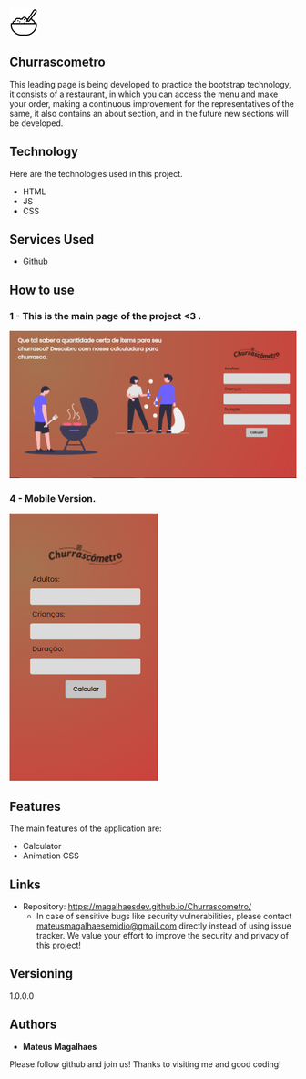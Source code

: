 
![Logo of the project](https://github.com/MagalhaesDev/Restaurant-leading-page/blob/main/images/icons8-porridge-50.png)


## Churrascometro
This leading page is being developed to practice the bootstrap technology, it consists of a restaurant, in which you can access the menu and make your order, making a continuous improvement for the representatives of the same, it also contains an about section, and in the future new sections will be developed.

## Technology 

Here are the technologies used in this project.

* HTML
* JS
* CSS

## Services Used

* Github


## How to use

### 1 - This is the main page of the project <3 .

![Homepage image](https://github.com/MagalhaesDev/Churrascometro/blob/main/public/Readme/main.png)

### 4 - Mobile Version.

![Mobile](https://github.com/MagalhaesDev/Churrascometro/blob/main/public/Readme/mobile.png)

## Features

The main features of the application are:
 - Calculator 
 - Animation CSS


## Links
  - Repository: https://magalhaesdev.github.io/Churrascometro/
    -  In case of sensitive bugs like security vulnerabilities, please contact
      mateusmagalhaesemidio@gmail.com directly instead of using issue tracker. We value your effort
      to improve the security and privacy of this project!

  ## Versioning

  1.0.0.0


  ## Authors

  * **Mateus Magalhaes**

  Please follow github and join us!
  Thanks to visiting me and good coding!
